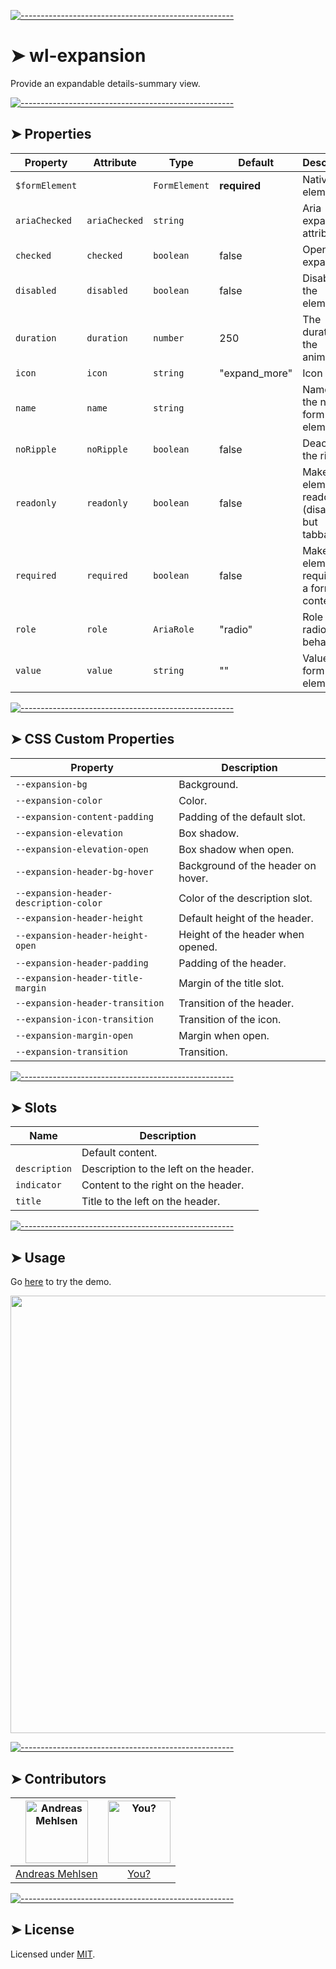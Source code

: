 
[![-----------------------------------------------------](https://raw.githubusercontent.com/andreasbm/readme/master/assets/lines/colored.png)](#wl-expansion)

# ➤ wl-expansion

Provide an expandable details-summary view.


[![-----------------------------------------------------](https://raw.githubusercontent.com/andreasbm/readme/master/assets/lines/colored.png)](#properties)

## ➤ Properties

| Property       | Attribute     | Type          | Default       | Description                                      |
|----------------|---------------|---------------|---------------|--------------------------------------------------|
| `$formElement` |               | `FormElement` | **required**  | Native form element.                             |
| `ariaChecked`  | `ariaChecked` | `string`      |               | Aria expanded attribute.                         |
| `checked`      | `checked`     | `boolean`     | false         | Opens the expansion.                             |
| `disabled`     | `disabled`    | `boolean`     | false         | Disables the element.                            |
| `duration`     | `duration`    | `number`      | 250           | The duration of the animations.                  |
| `icon`         | `icon`        | `string`      | "expand_more" | Icon name.                                       |
| `name`         | `name`        | `string`      |               | Name of the native form element.                 |
| `noRipple`     | `noRipple`    | `boolean`     | false         | Deactivates the ripple.                          |
| `readonly`     | `readonly`    | `boolean`     | false         | Makes the element readonly (disabled but tabbable) |
| `required`     | `required`    | `boolean`     | false         | Makes the element required in a form context.    |
| `role`         | `role`        | `AriaRole`    | "radio"       | Role of the radio behavior.                      |
| `value`        | `value`       | `string`      | ""            | Value of the form element.                       |


[![-----------------------------------------------------](https://raw.githubusercontent.com/andreasbm/readme/master/assets/lines/colored.png)](#css-custom-properties)

## ➤ CSS Custom Properties

| Property                               | Description                        |
|----------------------------------------|------------------------------------|
| `--expansion-bg`                       | Background.                        |
| `--expansion-color`                    | Color.                             |
| `--expansion-content-padding`          | Padding of the default slot.       |
| `--expansion-elevation`                | Box shadow.                        |
| `--expansion-elevation-open`           | Box shadow when open.              |
| `--expansion-header-bg-hover`          | Background of the header on hover. |
| `--expansion-header-description-color` | Color of the description slot.     |
| `--expansion-header-height`            | Default height of the header.      |
| `--expansion-header-height-open`       | Height of the header when opened.  |
| `--expansion-header-padding`           | Padding of the header.             |
| `--expansion-header-title-margin`      | Margin of the title slot.          |
| `--expansion-header-transition`        | Transition of the header.          |
| `--expansion-icon-transition`          | Transition of the icon.            |
| `--expansion-margin-open`              | Margin when open.                  |
| `--expansion-transition`               | Transition.                        |


[![-----------------------------------------------------](https://raw.githubusercontent.com/andreasbm/readme/master/assets/lines/colored.png)](#slots)

## ➤ Slots

| Name          | Description                            |
|---------------|----------------------------------------|
|               | Default content.                       |
| `description` | Description to the left on the header. |
| `indicator`   | Content to the right on the header.    |
| `title`       | Title to the left on the header.       |



[![-----------------------------------------------------](https://raw.githubusercontent.com/andreasbm/readme/master/assets/lines/colored.png)](#usage)

## ➤ Usage

Go [here](https://weightless.dev/elements/expansion) to try the demo.

<a href="https://weightless.dev/elements/expansion" align="center">
  <img src="https://raw.githubusercontent.com/andreasbm/elements/master/screenshots/wl-expansion.png" width="700" />
</a>


[![-----------------------------------------------------](https://raw.githubusercontent.com/andreasbm/readme/master/assets/lines/colored.png)](#contributors)

## ➤ Contributors
	

| [<img alt="Andreas Mehlsen" src="https://avatars1.githubusercontent.com/u/6267397?s=460&v=4" width="100">](https://twitter.com/andreasmehlsen) | [<img alt="You?" src="https://joeschmoe.io/api/v1/random" width="100">](https://github.com/andreasbm/weightless/blob/master/CONTRIBUTING.md) |
|:--------------------------------------------------:|:--------------------------------------------------:|
| [Andreas Mehlsen](https://twitter.com/andreasmehlsen) | [You?](https://github.com/andreasbm/weightless/blob/master/CONTRIBUTING.md) |


[![-----------------------------------------------------](https://raw.githubusercontent.com/andreasbm/readme/master/assets/lines/colored.png)](#license)

## ➤ License
	
Licensed under [MIT](https://opensource.org/licenses/MIT).